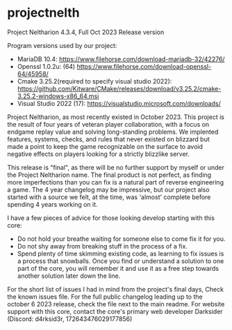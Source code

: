 # projectnelth
 Project Neltharion 4.3.4, Full Oct 2023 Release version


Program versions used by our project:

- MariaDB 10.4: https://www.filehorse.com/download-mariadb-32/42276/
- Openssl 1.0.2u: (64) https://www.filehorse.com/download-openssl-64/45958/
- Cmake 3.25.2(required to specify visual studio 2022): https://github.com/Kitware/CMake/releases/download/v3.25.2/cmake-3.25.2-windows-x86_64.msi
- Visual Studio 2022 (17):  https://visualstudio.microsoft.com/downloads/



Project Neltharion, as most recently existed in October 2023.
This project is the result of four years of veteran player collaboration, with a focus on endgame replay value and solving long-standing problems.
We implented features, systems, checks, and rules that never existed on blizzard but made a point to keep the game recognizable on the surface to avoid negative effects on players looking for a strictly blizzlike server.

This release is "final", as there will be no further support by myself or under the Project Neltharion name.
The final product is not perfect, as finding more imperfections than you can fix is a natural part of reverse engineering a game. 
The 4 year changelog may be impressive, but our project also started with a source we felt, at the time, was 'almost' complete before spending 4 years working on it.

I have a few pieces of advice for those looking develop starting with this core:
- Do not hold your breathe waiting for someone else to come fix it for you.
- Do not shy away from breaking stuff in the process of a fix.
- Spend plenty of time skimming existing code, as learning to fix issues is a process that snowballs. 
Once you find or understand a solution to one part of the core, you will remember it and use it as a free step towards another solution later down the line.


For the short list of issues I had in mind from the project's final days, Check the known issues file.
For the full public changelog leading up to the october 6 2023 release, check the file next to the main readme.
For website support with this core, contact the core's primary web developer Darksider (Discord: d4rksid3r, 172643476029177856)
